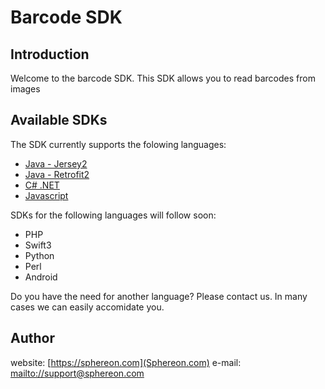 # Barcode SDK

## Introduction

Welcome to the barcode SDK. This SDK allows you to read barcodes from images

## Available SDKs

The SDK currently supports the folowing languages:
 * [Java - Jersey2](java8-jersey2)
 * [Java - Retrofit2](java8-retrofit2)
 * [C# .NET](csharp-net45)
 * [Javascript](javascript)
 
SDKs for the following languages will follow soon:
 * PHP
 * Swift3
 * Python
 * Perl
 * Android
 
Do you have the need for another language? Please contact us. In many cases we can easily accomidate you.

## Author
website: [https://sphereon.com](Sphereon.com)
e-mail: [mailto://support@sphereon.com](support@sphereon.com)

